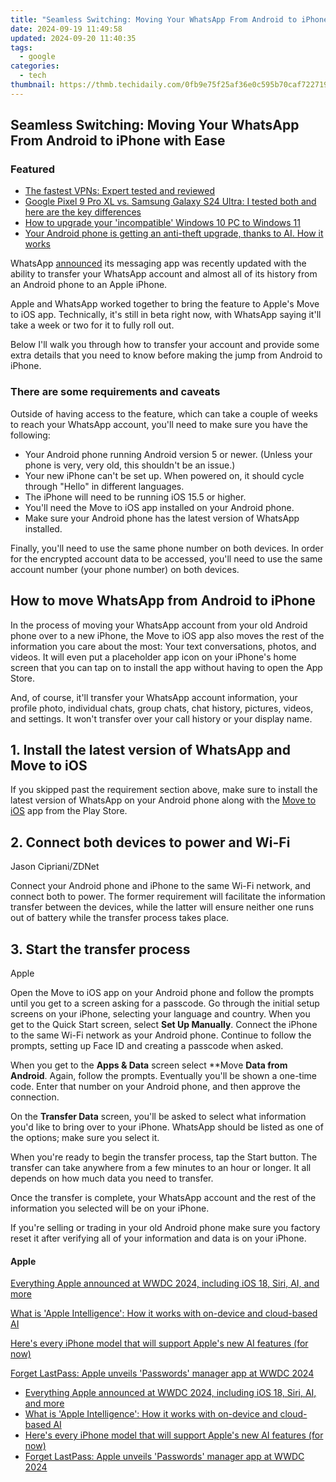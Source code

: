 ```yaml
---
title: "Seamless Switching: Moving Your WhatsApp From Android to iPhone with Ease"
date: 2024-09-19 11:49:58
updated: 2024-09-20 11:40:35
tags:
  - google
categories:
  - tech
thumbnail: https://thmb.techidaily.com/0fb9e75f25af36e0c595b70caf722719ae176ebbaafa4088d329d674adb3fc6f.jpg
---
```


## Seamless Switching: Moving Your WhatsApp From Android to iPhone with Ease

### Featured

* [The fastest VPNs: Expert tested and reviewed](https://www.zdnet.com/article/fastest-vpn/)
* [Google Pixel 9 Pro XL vs. Samsung Galaxy S24 Ultra: I tested both and here are the key differences](https://www.zdnet.com/article/google-pixel-9-pro-xl-vs-samsung-galaxy-s24-ultra/)
* [How to upgrade your 'incompatible' Windows 10 PC to Windows 11](https://www.zdnet.com/article/how-to-upgrade-your-incompatible-windows-10-pc-to-windows-11/)
* [Your Android phone is getting an anti-theft upgrade, thanks to AI. How it works](https://www.zdnet.com/article/your-android-phone-is-getting-an-anti-theft-upgrade-thanks-to-ai-how-it-works/)

WhatsApp [announced](https://www.zdnet.com/article/whatsapp-and-apple-work-together-to-make-it-easier-for-android-users-to-jump-to-iphone/) its messaging app was recently updated with the ability to transfer your WhatsApp account and almost all of its history from an Android phone to an Apple iPhone. 

Apple and WhatsApp worked together to bring the feature to Apple's Move to iOS app. Technically, it's still in beta right now, with WhatsApp saying it'll take a week or two for it to fully roll out. 

Below I'll walk you through how to transfer your account and provide some extra details that you need to know before making the jump from Android to iPhone. 

###  There are some requirements and caveats 

Outside of having access to the feature, which can take a couple of weeks to reach your WhatsApp account, you'll need to make sure you have the following: 

* Your Android phone running Android version 5 or newer. (Unless your phone is very, very old, this shouldn't be an issue.)
* Your new iPhone can't be set up. When powered on, it should cycle through "Hello" in different languages.
* The iPhone will need to be running iOS 15.5 or higher.
* You'll need the Move to iOS app installed on your Android phone.
* Make sure your Android phone has the latest version of WhatsApp installed.

Finally, you'll need to use the same phone number on both devices. In order for the encrypted account data to be accessed, you'll need to use the same account number (your phone number) on both devices. 

##  How to move WhatsApp from Android to iPhone 

In the process of moving your WhatsApp account from your old Android phone over to a new iPhone, the Move to iOS app also moves the rest of the information you care about the most: Your text conversations, photos, and videos. It will even put a placeholder app icon on your iPhone's home screen that you can tap on to install the app without having to open the App Store. 

And, of course, it'll transfer your WhatsApp account information, your profile photo, individual chats, group chats, chat history, pictures, videos, and settings. It won't transfer over your call history or your display name. 

##  1\. Install the latest version of WhatsApp and Move to iOS 

If you skipped past the requirement section above, make sure to install the latest version of WhatsApp on your Android phone along with the [Move to iOS](https://play.google.com/store/apps/details?id=com.apple.movetoios&hl=en%5FUS&gl=US) app from the Play Store. 

##  2\. Connect both devices to power and Wi-Fi 

Jason Cipriani/ZDNet

Connect your Android phone and iPhone to the same Wi-Fi network, and connect both to power. The former requirement will facilitate the information transfer between the devices, while the latter will ensure neither one runs out of battery while the transfer process takes place. 

##  3\. Start the transfer process 

Apple

Open the Move to iOS app on your Android phone and follow the prompts until you get to a screen asking for a passcode. Go through the initial setup screens on your iPhone, selecting your language and country. When you get to the Quick Start screen, select **Set Up Manually**. Connect the iPhone to the same Wi-Fi network as your Android phone. Continue to follow the prompts, setting up Face ID and creating a passcode when asked. 

When you get to the **Apps & Data** screen select \*\*Move **Data from Android**. Again, follow the prompts. Eventually you'll be shown a one-time code. Enter that number on your Android phone, and then approve the connection. 

On the **Transfer Data** screen, you'll be asked to select what information you'd like to bring over to your iPhone. WhatsApp should be listed as one of the options; make sure you select it. 

When you're ready to begin the transfer process, tap the Start button. The transfer can take anywhere from a few minutes to an hour or longer. It all depends on how much data you need to transfer. 

Once the transfer is complete, your WhatsApp account and the rest of the information you selected will be on your iPhone. 

If you're selling or trading in your old Android phone make sure you factory reset it after verifying all of your information and data is on your iPhone. 

#### Apple

[Everything Apple announced at WWDC 2024, including iOS 18, Siri, AI, and more](https://www.zdnet.com/article/every-new-feature-apple-unveiled-for-iphone-ipad-mac-and-more-this-fall-including-ai/ "Everything Apple announced at WWDC 2024, including iOS 18, Siri, AI, and more")

[What is 'Apple Intelligence': How it works with on-device and cloud-based AI](https://www.zdnet.com/article/what-is-apple-intelligence-everything-to-know-about-ai-features-coming-to-iphones-macs-and-ipads/ "What is 'Apple Intelligence': How it works with on-device and cloud-based AI")

[Here's every iPhone model that will support Apple's new AI features (for now)](https://www.zdnet.com/article/ios-18-1-update-every-iphone-model-that-will-support-apples-new-ai-features-for-now/ "Here's every iPhone model that will support Apple's new AI features (for now)")

[Forget LastPass: Apple unveils 'Passwords' manager app at WWDC 2024](https://www.zdnet.com/article/forget-lastpass-apple-unveils-passwords-manager-app-at-wwdc-2024/ "Forget LastPass: Apple unveils 'Passwords' manager app at WWDC 2024")

* [Everything Apple announced at WWDC 2024, including iOS 18, Siri, AI, and more](https://www.zdnet.com/article/every-new-feature-apple-unveiled-for-iphone-ipad-mac-and-more-this-fall-including-ai/ "Everything Apple announced at WWDC 2024, including iOS 18, Siri, AI, and more")
* [What is 'Apple Intelligence': How it works with on-device and cloud-based AI](https://www.zdnet.com/article/what-is-apple-intelligence-everything-to-know-about-ai-features-coming-to-iphones-macs-and-ipads/ "What is 'Apple Intelligence': How it works with on-device and cloud-based AI")
* [Here's every iPhone model that will support Apple's new AI features (for now)](https://www.zdnet.com/article/ios-18-1-update-every-iphone-model-that-will-support-apples-new-ai-features-for-now/ "Here's every iPhone model that will support Apple's new AI features (for now)")
* [Forget LastPass: Apple unveils 'Passwords' manager app at WWDC 2024](https://www.zdnet.com/article/forget-lastpass-apple-unveils-passwords-manager-app-at-wwdc-2024/ "Forget LastPass: Apple unveils 'Passwords' manager app at WWDC 2024")

<ins class="adsbygoogle"
     style="display:block"
     data-ad-format="autorelaxed"
     data-ad-client="ca-pub-7571918770474297"
     data-ad-slot="1223367746"></ins>



<ins class="adsbygoogle"
     style="display:block"
     data-ad-client="ca-pub-7571918770474297"
     data-ad-slot="8358498916"
     data-ad-format="auto"
     data-full-width-responsive="true"></ins>
